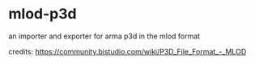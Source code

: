 # mlod-p3d
an importer and exporter for arma p3d in the mlod format

credits:
https://community.bistudio.com/wiki/P3D_File_Format_-_MLOD
